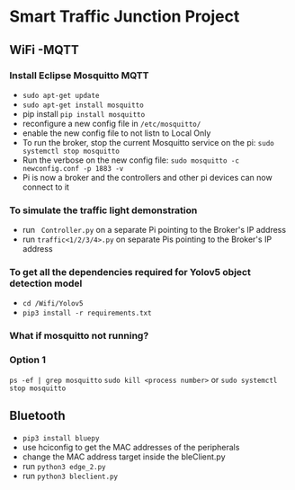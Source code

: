 # Smart Traffic Junction Project

## WiFi -MQTT
### Install Eclipse Mosquitto MQTT
- `sudo apt-get update`
- `sudo apt-get install mosquitto`
- pip install ``` pip install mosquitto ```
- reconfigure a new config file in ``` /etc/mosquitto/ ```
- enable the new config file to not listn to Local Only
- To run the broker, stop the current Mosquitto service on the pi: ``` sudo systemctl stop mosquitto ```
- Run the verbose on the new config file: ``` sudo mosquitto -c newconfig.conf -p 1883 -v ```
- Pi is now a broker and the controllers and other pi devices can now connect to it

### To simulate the traffic light demonstration
- run ``` Controller.py``` on a separate Pi pointing to the Broker's IP address
- run ``` traffic<1/2/3/4>.py ``` on separate Pis pointing to the Broker's IP address

### To get all the dependencies required for Yolov5 object detection model
- `cd /Wifi/Yolov5` 
- `pip3 install -r requirements.txt` 

### What if mosquitto not running?

### Option 1 
`ps -ef | grep mosquitto` 
`sudo kill <process number>`
or `sudo systemctl stop mosquitto`

## Bluetooth
- `pip3 install bluepy`
- use hciconfig to get the MAC addresses of the peripherals
- change the MAC address target inside the bleClient.py
- run `python3 edge_2.py`
- run `python3 bleclient.py`
